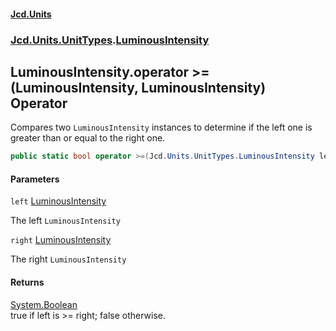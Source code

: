 #### [Jcd.Units](index.md 'index')
### [Jcd.Units.UnitTypes](Jcd.Units.UnitTypes.md 'Jcd.Units.UnitTypes').[LuminousIntensity](Jcd.Units.UnitTypes.LuminousIntensity.md 'Jcd.Units.UnitTypes.LuminousIntensity')

## LuminousIntensity.operator >=(LuminousIntensity, LuminousIntensity) Operator

Compares two `LuminousIntensity` instances to determine if the left one is greater than or equal to the right one.

```csharp
public static bool operator >=(Jcd.Units.UnitTypes.LuminousIntensity left, Jcd.Units.UnitTypes.LuminousIntensity right);
```
#### Parameters

<a name='Jcd.Units.UnitTypes.LuminousIntensity.op_GreaterThanOrEqual(Jcd.Units.UnitTypes.LuminousIntensity,Jcd.Units.UnitTypes.LuminousIntensity).left'></a>

`left` [LuminousIntensity](Jcd.Units.UnitTypes.LuminousIntensity.md 'Jcd.Units.UnitTypes.LuminousIntensity')

The left `LuminousIntensity`

<a name='Jcd.Units.UnitTypes.LuminousIntensity.op_GreaterThanOrEqual(Jcd.Units.UnitTypes.LuminousIntensity,Jcd.Units.UnitTypes.LuminousIntensity).right'></a>

`right` [LuminousIntensity](Jcd.Units.UnitTypes.LuminousIntensity.md 'Jcd.Units.UnitTypes.LuminousIntensity')

The right `LuminousIntensity`

#### Returns
[System.Boolean](https://docs.microsoft.com/en-us/dotnet/api/System.Boolean 'System.Boolean')  
true if left is >= right; false otherwise.